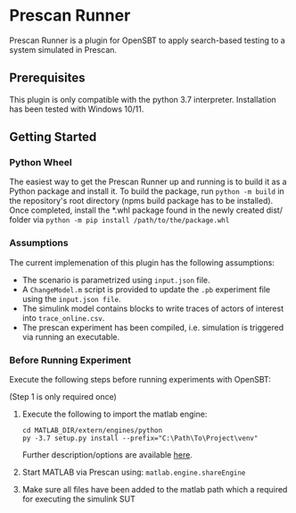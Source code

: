 # Prescan Runner
Prescan Runner is a plugin for OpenSBT to apply search-based testing to a system simulated in Prescan.

## Prerequisites
This plugin is only compatible with the python 3.7 interpreter. Installation has been tested with Windows 10/11.

## Getting Started

### Python Wheel
The easiest way to get the Prescan Runner up and running is to build it as a Python package and install it.
To build the package, run `python -m build` in the repository's root directory (npms build package has to be installed). Once completed, install the *.whl package found in the newly created dist/ folder via `python -m pip install /path/to/the/package.whl`

### Assumptions

The current implemenation of this plugin has the following assumptions:

- The scenario is parametrized using `input.json` file.
- A `ChangeModel.m` script is provided to update the `.pb` experiment file using the `input.json file`.
- The simulink model contains blocks to write traces of actors of interest into `trace_online.csv`.  
- The prescan experiment has been compiled, i.e. simulation is triggered via running an executable.
### Before Running Experiment

Execute the following steps before running experiments with OpenSBT:

(Step 1 is only required once)

1. Execute the following to import the matlab engine:

    ```
    cd MATLAB_DIR/extern/engines/python
    py -3.7 setup.py install --prefix="C:\Path\To\Project\venv"

    ```
    Further description/options are available [here](https://de.mathworks.com/help/matlab/matlab_external/install-the-matlab-engine-for-python.html).

2. Start MATLAB via Prescan using: `matlab.engine.shareEngine`

3. Make sure all files have been added to the matlab path which a required for executing the simulink SUT